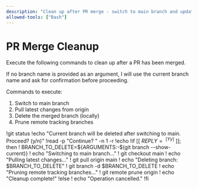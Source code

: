 ```yaml
---
description: "Clean up after PR merge - switch to main branch and update"
allowed-tools: ["Bash"]
---
```


# PR Merge Cleanup

Execute the following commands to clean up after a PR has been merged.

If no branch name is provided as an argument, I will use the current branch name and ask for confirmation before proceeding.

Commands to execute:
1. Switch to main branch
2. Pull latest changes from origin
3. Delete the merged branch (locally)
4. Prune remote tracking branches

!git status
!echo "Current branch will be deleted after switching to main. Proceed? (y/n)"
!read -p "Continue? " -n 1 -r
!echo
!if [[ $REPLY =~ ^[Yy]$ ]]; then
!  BRANCH_TO_DELETE=${ARGUMENTS:-$(git branch --show-current)}
!  echo "Switching to main branch..."
!  git checkout main
!  echo "Pulling latest changes..."
!  git pull origin main
!  echo "Deleting branch: $BRANCH_TO_DELETE"
!  git branch -d $BRANCH_TO_DELETE
!  echo "Pruning remote tracking branches..."
!  git remote prune origin
!  echo "Cleanup complete!"
!else
!  echo "Operation cancelled."
!fi